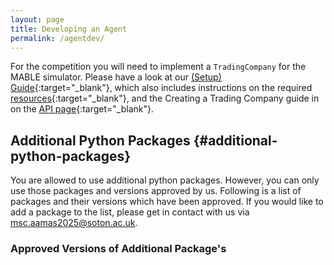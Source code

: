 ```yaml
---
layout: page
title: Developing an Agent
permalink: /agentdev/
---
```


For the competition you will need to implement a `TradingCompany` for the MABLE simulator.
Please have a look at our [(Setup) Guide](https://github.com/jbuerman/Maritime-Shipping-Competition-AAMAS2025/raw/main/files/AAMAS2025_maritime_bidding_competition_guide.pdf){:target="_blank"}, which also includes instructions on the required [resources](https://github.com/jbuerman/Maritime-Shipping-Competition-AAMAS2025/raw/main/files/mable_resources.zip){:target="_blank"}, and the Creating a Trading Company guide in on the [API page](https://mable-doc.netlify.app/tradingagentintroduction){:target="_blank"}.

## Additional Python Packages {#additional-python-packages}

You are allowed to use additional python packages.
However, you can only use those packages and versions approved by us.
Following is a list of packages and their versions which have been approved.
If you would like to add a package to the list, please get in contact with us via [msc.aamas2025@soton.ac.uk](mailto:msc.aamas2025@soton.ac.uk).

### Approved Versions of Additional Package's
